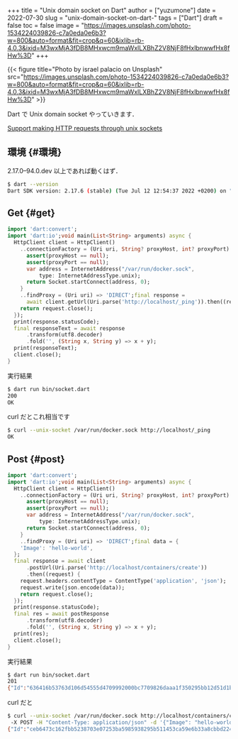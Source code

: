 +++
title = "Unix domain socket on Dart"
author = ["yuzumone"]
date = 2022-07-30
slug = "unix-domain-socket-on-dart-"
tags = ["Dart"]
draft = false
toc = false
image = "https://images.unsplash.com/photo-1534224039826-c7a0eda0e6b3?w=800&auto=format&fit=crop&q=60&ixlib=rb-4.0.3&ixid=M3wxMjA3fDB8MHxwcm9maWxlLXBhZ2V8NjF8fHxlbnwwfHx8fHw%3D"
+++

{{< figure title="Photo by israel palacio on Unsplash" src="https://images.unsplash.com/photo-1534224039826-c7a0eda0e6b3?w=800&auto=format&fit=crop&q=60&ixlib=rb-4.0.3&ixid=M3wxMjA3fDB8MHxwcm9maWxlLXBhZ2V8NjF8fHxlbnwwfHx8fHw%3D" >}}

Dart で Unix domain socket やっていきます． <br/>

[Support making HTTP requests through unix sockets](https://github.com/dart-lang/sdk/issues/42716) <br/>


## 環境 {#環境}

2.17.0–94.0.dev 以上であれば動くはず． <br/>

```bash
$ dart --version
Dart SDK version: 2.17.6 (stable) (Tue Jul 12 12:54:37 2022 +0200) on "linux_x64"
```


## Get {#get}

```dart
import 'dart:convert';
import 'dart:io';void main(List<String> arguments) async {
  HttpClient client = HttpClient()
    ..connectionFactory = (Uri uri, String? proxyHost, int? proxyPort) {
      assert(proxyHost == null);
      assert(proxyPort == null);
      var address = InternetAddress("/var/run/docker.sock",
          type: InternetAddressType.unix);
      return Socket.startConnect(address, 0);
    }
    ..findProxy = (Uri uri) => 'DIRECT';final response =
      await client.getUrl(Uri.parse('http://localhost/_ping')).then((request) {
    return request.close();
  });
  print(response.statusCode);
  final responseText = await response
      .transform(utf8.decoder)
      .fold('', (String x, String y) => x + y);
  print(responseText);
  client.close();
}
```

実行結果 <br/>

```bash
$ dart run bin/socket.dart
200
OK
```

curl だとこれ相当です <br/>

```bash
$ curl --unix-socket /var/run/docker.sock http://localhost/_ping
OK
```


## Post {#post}

```dart
import 'dart:convert';
import 'dart:io';void main(List<String> arguments) async {
  HttpClient client = HttpClient()
    ..connectionFactory = (Uri uri, String? proxyHost, int? proxyPort) {
      assert(proxyHost == null);
      assert(proxyPort == null);
      var address = InternetAddress("/var/run/docker.sock",
          type: InternetAddressType.unix);
      return Socket.startConnect(address, 0);
    }
    ..findProxy = (Uri uri) => 'DIRECT';final data = {
    'Image': 'hello-world',
  };
  final response = await client
      .postUrl(Uri.parse('http://localhost/containers/create'))
      .then((request) {
    request.headers.contentType = ContentType('application', 'json');
    request.write(json.encode(data));
    return request.close();
  });
  print(response.statusCode);
  final res = await postResponse
      .transform(utf8.decoder)
      .fold('', (String x, String y) => x + y);
  print(res);
  client.close();
}
```

実行結果 <br/>

```bash
$ dart run bin/socket.dart
201
{"Id":"636416b53763d106d54555d4709992000bc7709826daaa1f350295bb12d51d1b","Warnings":[]}
```

curl だと <br/>

```bash
$ curl --unix-socket /var/run/docker.sock http://localhost/containers/create
 -X POST -H "Content-Type: application/json" -d '{"Image": "hello-world"}'
{"Id":"ceb6473c162fbb5238703e07253ba5985938295b511453ca59e6b33a8cbbd224","Warnings":[]}
```

